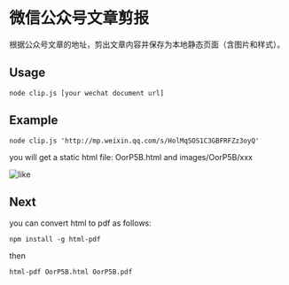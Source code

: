 # 微信公众号文章剪报

根据公众号文章的地址，剪出文章内容并保存为本地静态页面（含图片和样式）。

## Usage
``
node clip.js [your wechat document url]
``

## Example
``
node clip.js 'http://mp.weixin.qq.com/s/HolMqSOS1C3GBFRFZz3oyQ'
``

you will get a static html file:
OorP5B.html and images/OorP5B/xxx

![like](https://v5ent.com/images/ec1057cc754a65ec0f5384182a945f08)


## Next

you can convert html to pdf as follows:

``
npm install -g html-pdf
``

then

``
html-pdf OorP5B.html OorP5B.pdf
``
